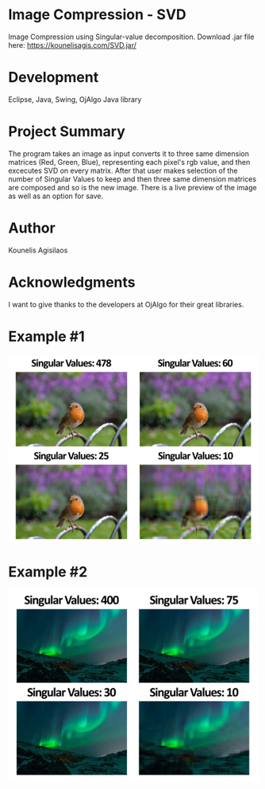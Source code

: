 # Image Compression - SVD
Image Compression using Singular-value decomposition.
Download .jar file here: https://kounelisagis.com/SVD.jar/

# Development
Eclipse, Java, Swing, OjAlgo Java library

# Project Summary
The program takes an image as input converts it to three same dimension matrices (Red, Green, Blue),
representing each pixel's rgb value, and then excecutes SVD on every matrix.
After that user makes selection of the number of Singular Values to keep and then three same dimension matrices are composed
and so is the new image. There is a live preview of the image as well as an option for save.

# Author
Kounelis Agisilaos

# Acknowledgments
I want to give thanks to the developers at OjAlgo for their great libraries.

# Example #1
![Example #1](https://raw.githubusercontent.com/AgisKounelis/Image-Compression---SVD/master/_images/1.png)

# Example #2
![Example #2](https://raw.githubusercontent.com/AgisKounelis/Image-Compression---SVD/master/_images/2.png)
